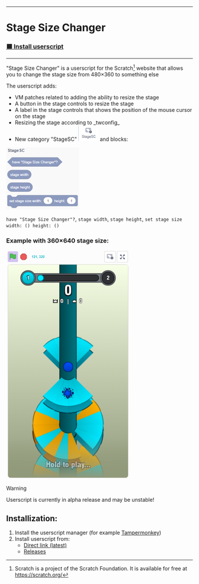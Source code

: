 <hr>

# Stage Size Changer
### [🟩 Install userscript](#installization)

<hr>

"Stage Size Changer" is a userscript for the Scratch[^1] website that allows you to change the stage size from 480×360 to something else

The userscript adds:
* VM patches related to adding the ability to resize the stage
* A button in the stage controls to resize the stage
* A label in the stage controls that shows the position of the mouse cursor on the stage
* Resizing the stage according to \_twconfig\_
* New category "StageSC" ![StageSC category](https://raw.githubusercontent.com/DDen4ik-12/Stage-Size-Changer/refs/heads/main/readmeAssets/stageSizeChangerCategory.png) and blocks:

![StageSC blocks](https://raw.githubusercontent.com/DDen4ik-12/Stage-Size-Changer/refs/heads/main/readmeAssets/stageSizeChangerBlocks.png)

`have "Stage Size Changer"?`, `stage width`, `stage height`, `set stage size width: () height: ()`

### Example with 360×640 stage size:
![Example with 360×640 stage size](https://raw.githubusercontent.com/DDen4ik-12/Stage-Size-Changer/refs/heads/main/readmeAssets/stageSizeChangerExample.png)

> [!WARNING]
> Userscript is currently in alpha release and may be unstable!

## Installization:
1. Install the userscript manager (for example [Tampermonkey](https://www.tampermonkey.net/))
2. Install userscript from:
    * [Direct link (latest)](https://raw.githubusercontent.com/DDen4ik-12/Stage-Size-Changer/refs/heads/main/stageSizeChanger.user.js)
    * [Releases](https://github.com/DDen4ik-12/Stage-Size-Changer/releases)

[^1]: Scratch is a project of the Scratch Foundation. It is available for free at https://scratch.org/
